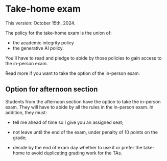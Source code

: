 # Take-home exam

This version: October 15th, 2024.

The policy for the take-home exam is the union of:

- the academic integrity policy
- the generative AI policy.

You'll have to read and pledge to abide by those policies to gain access to the in-person exam.

Read more if you want to take the option of the in-person exam.

## Option for afternoon section

Students from the afternoon section have the option to take the in-person exam. They will have to abide by all the rules in the in-person exam. In addition, they must:

- tell me ahead of time so I give you an assigned seat;

- not leave until the end of the exam, under penalty of 10 points on the grade;

- decide by the end of exam day whether to use it or prefer the take-home to avoid duplicating grading work for the TAs.
